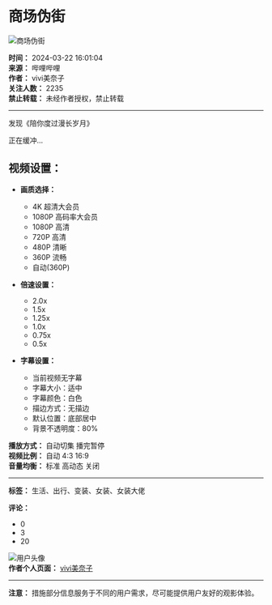 # 商场伪街

![商场伪街](//i0.hdslb.com/bfs/archive/3ed3afc288d82b8ae3d62270a4928520677d5111.jpg@518w_290h_1c_!web-video-share-cover.webp)

**时间：** 2024-03-22 16:01:04  
**来源：** 哔哩哔哩  
**作者：** vivi美奈子  
**关注人数：** 2235  
**禁止转载：** 未经作者授权，禁止转载  

---

发现《陪你度过漫长岁月》

正在缓冲...

## 视频设置：
- **画质选择：**
  - 4K 超清大会员
  - 1080P 高码率大会员
  - 1080P 高清
  - 720P 高清
  - 480P 清晰
  - 360P 流畅
  - 自动(360P)
  
- **倍速设置：**
  - 2.0x
  - 1.5x
  - 1.25x
  - 1.0x
  - 0.75x
  - 0.5x
  
- **字幕设置：**
  - 当前视频无字幕
  - 字幕大小：适中
  - 字幕颜色：白色
  - 描边方式：无描边
  - 默认位置：底部居中
  - 背景不透明度：80%
  
**播放方式：** 自动切集 播完暂停  
**视频比例：** 自动 4:3 16:9  
**音量均衡：** 标准 高动态 关闭  

---

**标签：** 生活、出行、变装、女装、女装大佬  

**评论：** 
- 0
- 3
- 20

![用户头像](//i0.hdslb.com/bfs/face/7d319b68e4ff7f25eea57adba74e31b209939c1f.jpg@96w.webp)  
**作者个人页面：** [vivi美奈子](//space.bilibili.com/642584631)  

---  

**注意：** 措施部分信息服务于不同的用户需求，尽可能提供用户友好的观影体验。